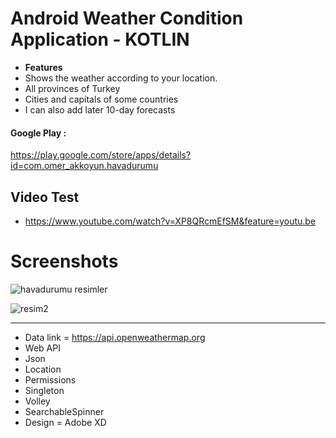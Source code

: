 # Android Weather Condition Application - KOTLIN
-  **Features**  
- Shows the weather according to your location.
- All provinces of Turkey 
- Cities and capitals of some countries
- I can also add later 10-day forecasts   

#### Google Play : 
https://play.google.com/store/apps/details?id=com.omer_akkoyun.havadurumu

## Video Test
- https://www.youtube.com/watch?v=XP8QRcmEfSM&feature=youtu.be

# Screenshots

![havadurumu resimler](https://user-images.githubusercontent.com/33864154/64279082-f53c0800-cf56-11e9-80b2-d0251c28ca3d.png)

![resim2](https://user-images.githubusercontent.com/33864154/64279087-f79e6200-cf56-11e9-8921-0c602b4f94bd.png)


<hr>


- Data link = https://api.openweathermap.org
- Web API
- Json
- Location
- Permissions
- Singleton
- Volley
- SearchableSpinner
- Design = Adobe XD




